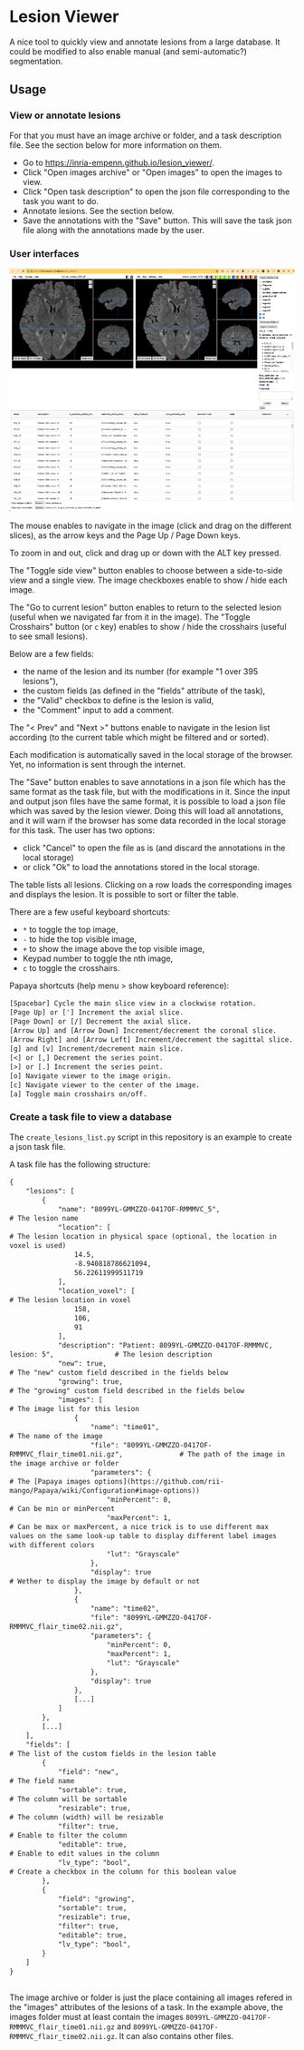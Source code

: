 # Lesion Viewer

A nice tool to quickly view and annotate lesions from a large database.
It could be modified to also enable manual (and semi-automatic?) segmentation.

## Usage

### View or annotate lesions

For that you must have an image archive or folder, and a task description file. See the section below for more information on them.

- Go to https://inria-empenn.github.io/lesion_viewer/.
- Click "Open images archive" or "Open images" to open the images to view.
- Click "Open task description" to open the json file corresponding to the task you want to do.
- Annotate lesions. See the section below.
- Save the annotations with the "Save" button. This will save the task json file along with the annotations made by the user.

### User interfaces

![Lesion Viewer Screenshot](LesionViewer.png)

The mouse enables to navigate in the image (click and drag on the different slices), as the arrow keys and the Page Up / Page Down keys.

To zoom in and out, click and drag up or down with the ALT key pressed.

The "Toggle side view" button enables to choose between a side-to-side view and a single view. The image checkboxes enable to show / hide each image.

The "Go to current lesion" button enables to return to the selected lesion (useful when we navigated far from it in the image).
The "Toggle Crosshairs" button (or `c` key) enables to show / hide the crosshairs (useful to see small lesions).

Below are a few fields:
 - the name of the lesion and its number (for example "1 over 395 lesions"),
 - the custom fields (as defined in the "fields" attribute of the task),
 - the "Valid" checkbox to define is the lesion is valid,
 - the "Comment" input to add a comment.

The "< Prev" and "Next >" buttons enable to navigate in the lesion list according (to the current table which might be filtered and or sorted).

Each modification is automatically saved in the local storage of the browser. Yet, no information is sent through the internet.

The "Save" button enables to save annotations in a json file which has the same format as the task file, but with the modifications in it.
Since the input and output json files have the same format, it is possible to load a json file which was saved by the lesion viewer. Doing this will load all annotations, and it will warn if the browser has some data recorded in the local storage for this task. 
The user has two options:
 - click "Cancel" to open the file as is (and discard the annotations in the local storage) 
 - or click "Ok" to load the annotations stored in the local storage.

The table lists all lesions. Clicking on a row loads the corresponding images and displays the lesion. It is possible to sort or filter the table.

There are a few useful keyboard shortcuts:
 - `*` to toggle the top image,
 - `-` to hide the top visible image,
 - `+` to show the image above the top visible image,
 - Keypad number to toggle the nth image,
 - `c` to toggle the crosshairs.

Papaya shortcuts (help menu > show keyboard reference):
```
[Spacebar] Cycle the main slice view in a clockwise rotation.
[Page Up] or ['] Increment the axial slice.
[Page Down] or [/] Decrement the axial slice.
[Arrow Up] and [Arrow Down] Increment/decrement the coronal slice.
[Arrow Right] and [Arrow Left] Increment/decrement the sagittal slice.
[g] and [v] Increment/decrement main slice.
[<] or [,] Decrement the series point.
[>] or [.] Increment the series point.
[o] Navigate viewer to the image origin.
[c] Navigate viewer to the center of the image.
[a] Toggle main crosshairs on/off.
```

### Create a task file to view a database

The `create_lesions_list.py` script in this repository is an example to create a json task file.

A task file has the following structure:

```
{
	"lesions": [
		{
			"name": "8099YL-GMMZZO-0417OF-RMMMVC_5", 										# The lesion name
			"location": [																	# The lesion location in physical space (optional, the location in voxel is used)
				14.5,
				-8.940818786621094,
				56.22611999511719
			],
			"location_voxel": [																# The lesion location in voxel
				158,
				106,
				91
			],
			"description": "Patient: 8099YL-GMMZZO-0417OF-RMMMVC, lesion: 5", 				# The lesion description
			"new": true,																	# The "new" custom field described in the fields below
			"growing": true,																# The "growing" custom field described in the fields below
			"images": [																		# The image list for this lesion
				{
					"name": "time01",														# The name of the image
					"file": "8099YL-GMMZZO-0417OF-RMMMVC_flair_time01.nii.gz",				# The path of the image in the image archive or folder
					"parameters": {															# The [Papaya images options](https://github.com/rii-mango/Papaya/wiki/Configuration#image-options))
						"minPercent": 0,													# Can be min or minPercent
						"maxPercent": 1,													# Can be max or maxPercent, a nice trick is to use different max values on the same look-up table to display different label images with different colors
						"lut": "Grayscale"
					},
					"display": true 														# Wether to display the image by default or not
				},
				{
					"name": "time02",
					"file": "8099YL-GMMZZO-0417OF-RMMMVC_flair_time02.nii.gz",
					"parameters": {
						"minPercent": 0,
						"maxPercent": 1,
						"lut": "Grayscale"
					},
					"display": true
				},
				[...]
			]
		},
		[...]
	],
	"fields": [																				# The list of the custom fields in the lesion table
		{
			"field": "new",																	# The field name
			"sortable": true,																# The column will be sortable
			"resizable": true,																# The column (width) will be resizable
			"filter": true,																	# Enable to filter the column
			"editable": true,																# Enable to edit values in the column
			"lv_type": "bool",														# Create a checkbox in the column for this boolean value
		},
		{
			"field": "growing",
			"sortable": true,
			"resizable": true,
			"filter": true,
			"editable": true,
			"lv_type": "bool",
		}
	]
}


```

The image archive or folder is just the place containing all images refered in the "images" attributes of the lesions of a task. In the example above, the images folder must at least contain the images `8099YL-GMMZZO-0417OF-RMMMVC_flair_time01.nii.gz` and `8099YL-GMMZZO-0417OF-RMMMVC_flair_time02.nii.gz`. It can also contains other files.

